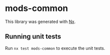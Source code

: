 # mods-common

This library was generated with [Nx](https://nx.dev).

## Running unit tests

Run `nx test mods-common` to execute the unit tests.
